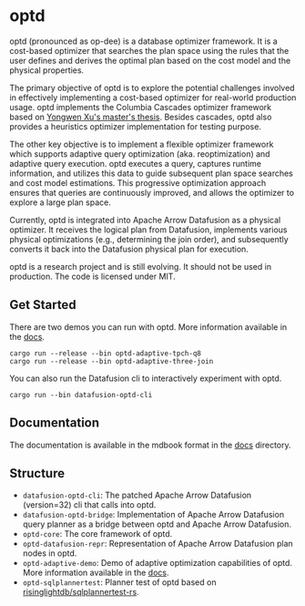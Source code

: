 # optd

optd (pronounced as op-dee) is a database optimizer framework. It is a cost-based optimizer that searches the plan space using the rules that the user defines and derives the optimal plan based on the cost model and the physical properties.

The primary objective of optd is to explore the potential challenges involved in effectively implementing a cost-based optimizer for real-world production usage. optd implements the Columbia Cascades optimizer framework based on [Yongwen Xu's master's thesis](https://15721.courses.cs.cmu.edu/spring2019/papers/22-optimizer1/xu-columbia-thesis1998.pdf). Besides cascades, optd also provides a heuristics optimizer implementation for testing purpose.

The other key objective is to implement a flexible optimizer framework which supports adaptive query optimization (aka. reoptimization) and adaptive query execution. optd executes a query, captures runtime information, and utilizes this data to guide subsequent plan space searches and cost model estimations. This progressive optimization approach ensures that queries are continuously improved, and allows the optimizer to explore a large plan space.

Currently, optd is integrated into Apache Arrow Datafusion as a physical optimizer. It receives the logical plan from Datafusion, implements various physical optimizations (e.g., determining the join order), and subsequently converts it back into the Datafusion physical plan for execution.

optd is a research project and is still evolving. It should not be used in production. The code is licensed under MIT.

## Get Started

There are two demos you can run with optd. More information available in the [docs](docs/).

```
cargo run --release --bin optd-adaptive-tpch-q8
cargo run --release --bin optd-adaptive-three-join
```

You can also run the Datafusion cli to interactively experiment with optd.

```
cargo run --bin datafusion-optd-cli
```

## Documentation

The documentation is available in the mdbook format in the [docs](docs) directory.

## Structure

* `datafusion-optd-cli`: The patched Apache Arrow Datafusion (version=32) cli that calls into optd.
* `datafusion-optd-bridge`: Implementation of Apache Arrow Datafusion query planner as a bridge between optd and Apache Arrow Datafusion.
* `optd-core`: The core framework of optd.
* `optd-datafusion-repr`: Representation of Apache Arrow Datafusion plan nodes in optd.
* `optd-adaptive-demo`: Demo of adaptive optimization capabilities of optd. More information available in the [docs](docs/).
* `optd-sqlplannertest`: Planner test of optd based on [risinglightdb/sqlplannertest-rs](https://github.com/risinglightdb/sqlplannertest-rs).
